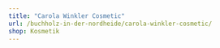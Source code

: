```yaml
---
title: "Carola Winkler Cosmetic"
url: /buchholz-in-der-nordheide/carola-winkler-cosmetic/
shop: Kosmetik
---
```

